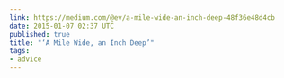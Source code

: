 ```yaml
---
link: https://medium.com/@ev/a-mile-wide-an-inch-deep-48f36e48d4cb
date: 2015-01-07 02:37 UTC
published: true
title: "‘A Mile Wide, an Inch Deep’"
tags:
- advice
---
```



